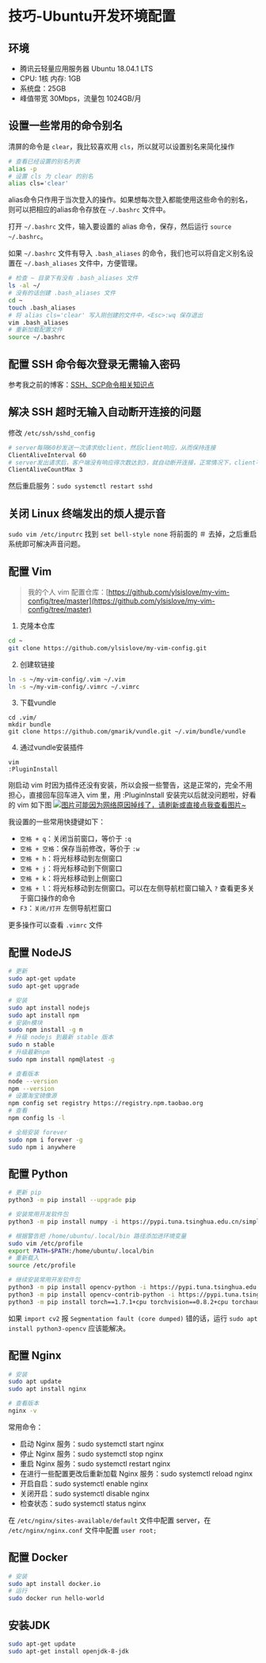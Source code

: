 # 技巧-Ubuntu开发环境配置

## 环境
* 腾讯云轻量应用服务器 Ubuntu 18.04.1 LTS
* CPU: 1核 内存: 1GB
* 系统盘：25GB
* 峰值带宽 30Mbps，流量包 1024GB/月

## 设置一些常用的命令别名
清屏的命令是 `clear`，我比较喜欢用 `cls`，所以就可以设置别名来简化操作
```bash
# 查看已经设置的别名列表
alias -p
# 设置 cls 为 clear 的别名
alias cls='clear'
```

alias命令只作用于当次登入的操作。如果想每次登入都能使用这些命令的别名，则可以把相应的alias命令存放在 `~/.bashrc` 文件中。

打开 `~/.bashrc` 文件，输入要设置的 alias 命令，保存，然后运行 `source ~/.bashrc`。

如果 `~/.bashrc` 文件有导入 `.bash_aliases` 的命令，我们也可以将自定义别名设置在 `~/.bash_aliases` 文件中，方便管理。
```bash
# 检查 ~ 目录下有没有 .bash_aliases 文件
ls -al ~/
# 没有的话创建 .bash_aliases 文件
cd ~
touch .bash_aliases
# 将 alias cls='clear' 写入刚创建的文件中，<Esc>:wq 保存退出
vim .bash_aliases
# 重新加载配置文件
source ~/.bashrc
```

## 配置 SSH 命令每次登录无需输入密码
参考我之前的博客：[SSH、SCP命令相关知识点](https://ylsislove.github.io/2020/06/09/WG7DRX.html)

## 解决 SSH 超时无输入自动断开连接的问题
修改 `/etc/ssh/sshd_config`
```bash
# server每隔60秒发送一次请求给client，然后client响应，从而保持连接
ClientAliveInterval 60
# server发出请求后，客户端没有响应得次数达到3，就自动断开连接，正常情况下，client不会不响应
ClientAliveCountMax 3 
```

然后重启服务：`sudo systemctl restart sshd`

## 关闭 Linux 终端发出的烦人提示音
`sudo vim /etc/inputrc` 找到 `set bell-style none` 将前面的 ＃ 去掉，之后重启系统即可解决声音问题。

## 配置 Vim
> 我的个人 vim 配置仓库：[https://github.com/ylsislove/my-vim-config/tree/master](https://github.com/ylsislove/my-vim-config/tree/master)

1. 克隆本仓库
```bash
cd ~
git clone https://github.com/ylsislove/my-vim-config.git
```

2. 创建软链接
```bash
ln -s ~/my-vim-config/.vim ~/.vim
ln -s ~/my-vim-config/.vimrc ~/.vimrc
```

3. 下载vundle
```
cd .vim/
mkdir bundle
git clone https://github.com/gmarik/vundle.git ~/.vim/bundle/vundle
```

4. 通过vundle安装插件
```
vim
:PluginInstall
```

刚启动 vim 时因为插件还没有安装，所以会报一些警告，这是正常的，完全不用担心，直接回车回车进入 vim 里，用 :PluginInstall 安装完以后就没问题啦，好看的 vim 如下图
[![图片可能因为网络原因掉线了，请刷新或直接点我查看图片~](https://cdn.jsdelivr.net/gh/ylsislove/image-home/test/20210703132913.png)](https://cdn.jsdelivr.net/gh/ylsislove/image-home/test/20210703132913.png)

我设置的一些常用快捷键如下：
* `空格 + q`：关闭当前窗口，等价于 `:q`
* `空格 + 空格`：保存当前修改，等价于 `:w`
* `空格 + h`：将光标移动到左侧窗口
* `空格 + j`：将光标移动到下侧窗口
* `空格 + k`：将光标移动到上侧窗口
* `空格 + l`：将光标移动到左侧窗口。可以在左侧导航栏窗口输入 `?` 查看更多关于窗口操作的命令
* `F3`：`关闭/打开` 左侧导航栏窗口

更多操作可以查看 `.vimrc` 文件

## 配置 NodeJS
```bash
# 更新
sudo apt-get update
sudo apt-get upgrade

# 安装
sudo apt install nodejs
sudo apt install npm
# 安装n模块
sudo npm install -g n
# 升级 nodejs 到最新 stable 版本
sudo n stable
# 升级最新npm
sudo npm install npm@latest -g

# 查看版本
node --version
npm --version
# 设置淘宝镜像源
npm config set registry https://registry.npm.taobao.org
# 查看
npm config ls -l

# 全局安装 forever
sudo npm i forever -g
sudo npm i anywhere
```

## 配置 Python
```bash
# 更新 pip
python3 -m pip install --upgrade pip

# 安装常用开发软件包
python3 -m pip install numpy -i https://pypi.tuna.tsinghua.edu.cn/simple

# 根据警告把 /home/ubuntu/.local/bin 路径添加进环境变量
sudo vim /etc/profile
export PATH=$PATH:/home/ubuntu/.local/bin
# 重新载入
source /etc/profile

# 继续安装常用开发软件包
python3 -m pip install opencv-python -i https://pypi.tuna.tsinghua.edu.cn/simple
python3 -m pip install opencv-contrib-python -i https://pypi.tuna.tsinghua.edu.cn/simple
python3 -m pip install torch==1.7.1+cpu torchvision==0.8.2+cpu torchaudio==0.7.2 -f https://download.pytorch.org/whl/torch_stable.html
```

如果 `import cv2` 报 `Segmentation fault (core dumped)` 错的话，运行 `sudo apt install python3-opencv` 应该能解决。

## 配置 Nginx
```bash
# 安装
sudo apt update
sudo apt install nginx

# 查看版本
nginx -v
```

常用命令：
* 启动 Nginx 服务：sudo systemctl start nginx
* 停止 Nginx 服务：sudo systemctl stop nginx
* 重启 Nginx 服务：sudo systemctl restart nginx
* 在进行一些配置更改后重新加载 Nginx 服务：sudo systemctl reload nginx
* 开启自启：sudo systemctl enable nginx
* 关闭开启：sudo systemctl disable nginx
* 检查状态：sudo systemctl status nginx

在 `/etc/nginx/sites-available/default` 文件中配置 server，在 `/etc/nginx/nginx.conf` 文件中配置 `user root;`

## 配置 Docker
```bash
# 安装
sudo apt install docker.io
# 运行
sudo docker run hello-world
```

## 安装JDK
```bash
sudo apt-get update
sudo apt-get install openjdk-8-jdk
```
